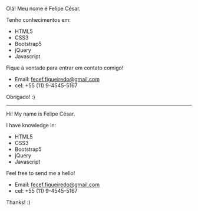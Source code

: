 Olá! Meu nome é Felipe César.

Tenho conhecimentos em:
- HTML5
- CSS3
- Bootstrap5
- jQuery
- Javascript

Fique à vontade para entrar em contato comigo!
- Email: fecef.figueiredo@gmail.com
- cel: +55 (11) 9-4545-5167

Obrigado! :)

---------------------------------------------------------------------------------------------------------------------------

Hi! My name is Felipe César.

I have knowledge in:
- HTML5
- CSS3
- Bootstrap5
- jQuery
- Javascript

Feel free to send me a hello!
- Email: fecef.figueiredo@gmail.com
- cel: +55 (11) 9-4545-5167

Thanks! :)
